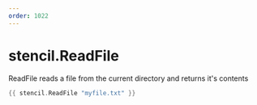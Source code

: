 ```yaml
---
order: 1022
---
```


<!-- Generated by tools/docgen. DO NOT EDIT. -->

# stencil.ReadFile

ReadFile reads a file from the current directory and returns it's
contents

```go
{{ stencil.ReadFile "myfile.txt" }}
```
